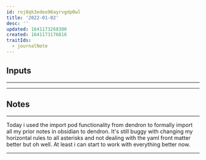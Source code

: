 ```yaml
---
id: roj8qk3edeo96ayrvgdp0wl
title: '2022-01-02'
desc: ''
updated: 1641173268300
created: 1641173176816
traitIds:
  - journalNote
---
```



## Inputs

---

---

## Notes

---

Today i used the import pod functionality from dendron to formally import all my prior notes in obsidian to dendron. It's still buggy with changing my horizontal rules to all asterisks and not dealing with the yaml front matter better but oh well. At least i can start to work with everything better now.

---
